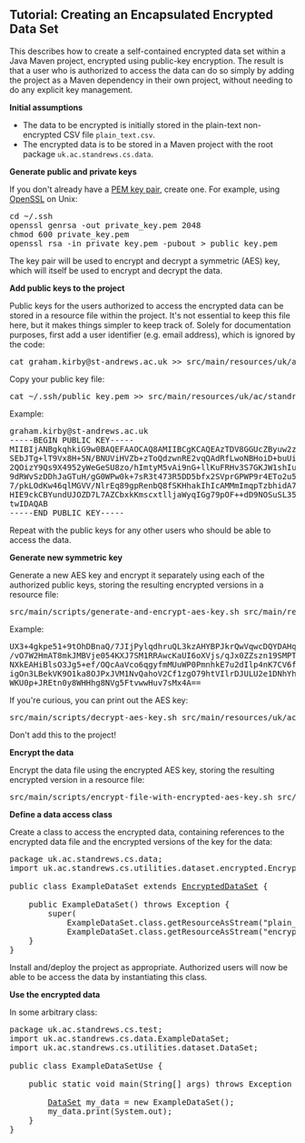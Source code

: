 ## Tutorial: Creating an Encapsulated Encrypted Data Set

This describes how to create a self-contained encrypted data set within a Java Maven project, encrypted using public-key
encryption. The result is that a user who is authorized to access the data can do so simply by adding the project as a
Maven dependency in their own project, without needing to do any explicit key management.

**Initial assumptions**

* The data to be encrypted is initially stored in the plain-text non-encrypted CSV file <code>plain_text.csv</code>.
* The encrypted data is to be stored in a Maven project with the root package <code>uk.ac.standrews.cs.data</code>.

**Generate public and private keys**

If you don't already have a [PEM key pair](http://serverfault.com/questions/9708/what-is-a-pem-file-and-how-does-it-differ-from-other-openssl-generated-key-file), create one. For example, using [OpenSSL](https://www.openssl.org/docs/manmaster/man1/openssl-genrsa.html) on Unix:

<pre>cd ~/.ssh
openssl genrsa -out private_key.pem 2048
chmod 600 private_key.pem
openssl rsa -in private_key.pem -pubout > public_key.pem</pre>

The key pair will be used to encrypt and decrypt a symmetric (AES) key, which will itself be used to encrypt and decrypt the data.

**Add public keys to the project**

Public keys for the users authorized to access the encrypted data can be stored in a resource file within the project.
It's not essential to keep this file here, but it makes things simpler to keep track of. Solely for documentation
purposes, first add a user identifier (e.g. email address), which is ignored by the code:

<pre>cat graham.kirby@st-andrews.ac.uk >> src/main/resources/uk/ac/standrews/cs/data/authorized_keys.txt</pre>

Copy your public key file:

<pre>cat ~/.ssh/public_key.pem >> src/main/resources/uk/ac/standrews/cs/data/authorized_keys.txt</pre>

Example:

<pre>graham.kirby@st-andrews.ac.uk
-----BEGIN PUBLIC KEY-----
MIIBIjANBgkqhkiG9w0BAQEFAAOCAQ8AMIIBCgKCAQEAzTDV8GGUcZByuw2zRu8+
SEbJTg+lT9Vx8H+5N/BNUViHVZb+zToQdzwnRE2vqQAdRfLwoNBHoiD+buUivy+l
2QOizY9Qs9X4952yWeGeSU8zo/hImtyM5vAi9nG+llKuFRHv3S7GKJW1shIuauG3
9dRWvSzDDhJaGTuH/gG0WPw0k+7sR3t473R5DD5bfx2SVprGPWP9r4ETo2u5Qqw+
7/pkLOdKw46qlMGVV/NlrEq89gpRenbQ8fSKHhakIhIcAMMmImqpTzbhidA7cMe/
HIE9ckCBYundUJOZD7L7AZCbxkKmscxtlljaWyqIGg79pOF++dD9NOSuSL35IIgr
twIDAQAB
-----END PUBLIC KEY-----</pre>

Repeat with the public keys for any other users who should be able to access the data. 

**Generate new symmetric key**

Generate a new AES key and encrypt it separately using each of the authorized public keys, storing the resulting
encrypted versions in a resource file:

<pre>src/main/scripts/generate-and-encrypt-aes-key.sh src/main/resources/uk/ac/standrews/cs/data/authorized_keys.txt src/main/resources/uk/ac/standrews/cs/data/encrypted_key.txt</pre>

Example:

<pre>UX3+4gkpe51+9tOhDBnaQ/7JIjPylqdhruQL3kzAHYBPJkrQwVqwcDQYDAHqcaE5+00XHXkb1HiT
/vO7W2HmAT8mkJMBVje054KXJ7SM1RRAwcKaUI6oXVjs/qJx0ZZszn19SMPTaBxjrS9suwnUZD9+
NXkEAHiBlsO3Jg5+ef/OQcAaVco6qgyfmMUuWP0PmnhkE7u2dIlp4nK7CV6fzTDs9cHL81qAba4H
igOn3LBekVK9O1ka8OJPxJVM1NvQahoV2Cf1zgO79htVIlrDJULU2e1DNhYhaIe+YR6Zs1udVipN
WKU0p+JREtn0y8WHHhg8NVg5FtvwwHuv7sMx4A==</pre>

If you're curious, you can print out the AES key:

<pre>src/main/scripts/decrypt-aes-key.sh src/main/resources/uk/ac/standrews/cs/data/encrypted_key.txt</pre>

Don't add this to the project!

**Encrypt the data**

Encrypt the data file using the encrypted AES key, storing the resulting encrypted version in a resource file:

<pre>src/main/scripts/encrypt-file-with-encrypted-aes-key.sh src/main/resources/uk/ac/standrews/cs/data/encrypted_key.txt plain_text.csv src/main/resources/uk/ac/standrews/cs/data/plain_text.csv.enc</pre>

**Define a data access class**

Create a class to access the encrypted data, containing references to the encrypted data file and the encrypted versions
of the key for the data:

<pre>package uk.ac.standrews.cs.data;
import uk.ac.standrews.cs.utilities.dataset.encrypted.EncryptedDataSet;

public class ExampleDataSet extends <a href="https://quicksilver.host.cs.st-andrews.ac.uk/apidocs/ciesvium/index.html?uk/ac/standrews/cs/utilities/dataset/encrypted/EncryptedDataSet.html">EncryptedDataSet</a> {

    public ExampleDataSet() throws Exception {
        super(
            ExampleDataSet.class.getResourceAsStream("plain_text.csv.enc"),
            ExampleDataSet.class.getResourceAsStream("encrypted_key.txt"));
    }
}</pre>

Install and/deploy the project as appropriate. Authorized users will now be able to be access the data by instantiating this class.

**Use the encrypted data**

In some arbitrary class:

<pre>package uk.ac.standrews.cs.test;
import uk.ac.standrews.cs.data.ExampleDataSet;
import uk.ac.standrews.cs.utilities.dataset.DataSet;

public class ExampleDataSetUse {

    public static void main(String[] args) throws Exception {

        <a href="https://quicksilver.host.cs.st-andrews.ac.uk/apidocs/ciesvium/index.html?uk/ac/standrews/cs/utilities/dataset/DataSet.html">DataSet</a> my_data = new ExampleDataSet();
        my_data.print(System.out);
    }
}</pre>
